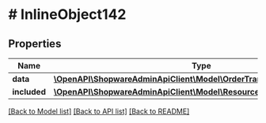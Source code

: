 # # InlineObject142

## Properties

Name | Type | Description | Notes
------------ | ------------- | ------------- | -------------
**data** | [**\OpenAPI\ShopwareAdminApiClient\Model\OrderTransactionCaptureRefund**](OrderTransactionCaptureRefund.md) |  | [optional]
**included** | [**\OpenAPI\ShopwareAdminApiClient\Model\Resource[]**](Resource.md) |  | [optional]

[[Back to Model list]](../../README.md#models) [[Back to API list]](../../README.md#endpoints) [[Back to README]](../../README.md)
